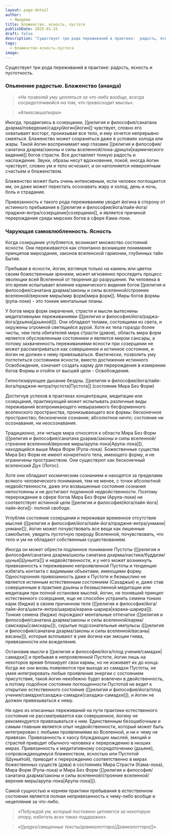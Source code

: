 ```yaml
---
layout: page-detail
author:
  - Яшодеви
title: Блаженство, ясность, пустота
publishDate: 2025-01-15
draft: false
description: "Существует три рода переживаний в практике:  радость, ясность и пустотность."
tags:
  - блаженство-ясность-пустота
image:
---
```

Существует три рода переживаний в практике:  радость, ясность и пустотность.

### Опьянение радостью. Блаженство (ананда)

>*«Не позволяй уму цепляться за что-либо вообще, всегда сосредотачивайся на том, что превосходит мысль».*

>*«Атмасакшаткара»*

Иногда, продвигаясь в созерцании, [[религия и философия/санатана дхарма/поведение/садху/йогин|йогин]] чувствует, словно его охватывает восторг, пронизывая все тело, и ему хочется непрерывно смеяться. Блаженство может сохраняться даже в условиях холода или жары. Такой йогин воспринимает мир глазами [[религия и философия/санатана дхарма/законы и силы вселенной/лока-дришти|кармического видения]] богов страсти. Все доставляет тонкую радость и наслаждение. Звуки, образы несут вдохновение, покой, иногда йогин чувствует, словно ум и тело исчезают, и он наполняется невероятным счастьем и блаженством.

Блаженство может быть очень интенсивным, если человек поглощается им, он даже может перестать осознавать жару и холод, день и ночь, боль и страдание.

Привязанность к такого рода переживаниям уводит йогина в сторону от истинного пребывания в [[религия и философия/йога/лайя-йога/праджня-янтра/созерцание|созерцании]], и является причиной перерождения среди мирских богов в сфере Кама-локи.

### Чарующая самовлюбленность. Ясность

Когда созерцание углубляется, возникает множество состояний ясности. Они переживаются как спонтанно возникшее понимание принципов мироздания, законов вселенской гармонии, глубинных тайн Бытия.

Пребывая в ясности, йогин, взглянув только на камень или цветок своим божественным зрением, может мгновенно проследить процесс эволюции всей Вселенной от творения до разрушения. Ум человека в это время испытывает влияние кармического видения богов [[религия и философия/санатана дхарма/законы и силы вселенной/строение вселенной/верхние миры/мир форм|мира форм]]. Миры богов формы (рупа-локи) - это тонкие ментальные планы.

У богов мира форм омрачения, страсти и мысли вытеснены медитативными переживаниями ([[религия и философия/йога/раджа-йога/дхьяна|дхьяной]]). Они обладают телами, состоящими из света, и окружены огромной светящейся аурой. Хотя их тела гораздо более чисты, чем тела обитателей мира страсти (дэвов), область мира форм является обусловленным состоянием и является миром сансары, а потому захваченность переживаниями ясности при созерцании не может рассматриваться как совершенное и истинное состояние, и йогин не должен к нему привязываться. Фактически, позволить уму поглотиться состоянием ясности, вместо достижения истинного Освобождения, означает создать карму для перерождения в измерении богов Формы и отойти от высшей цели - Освобождения.

Гипнотизирующее дыхание бездны. [[религия и философия/йога/лайя-йога/праджня-янтра/пустота|Пустота]] (состояние Мира Без Форм)

Достигнув успехов в практиках концентрации, медитации или созерцания, практикующий может испытывать различные виды переживаний всепроникающего невыразимого бесформенного вселенского пространства, пронизывающего все формы: бесконечное пространство; бесконечное сознание; абсолютное ничто; состояние ни осознавания, ни неосознавания.

Традиционно, эти четыре мира относятся к области Мира Без Форм ([[религия и философия/санатана дхарма/законы и силы вселенной/строение вселенной/верхние миры/арупа-лока|Арупа-лока]]), находящейся выше Мира Форм (Рупа-лока). Божественные существа Мира Без Форм не имеют конкретного тела, имеющего форму, и не ограничены пространством. Они существуют как бесконечный вселенский Дух (Логос).

Хотя они обладают космическим сознанием и находятся за пределами всякого человеческого понимания, тем не менее, с точки абсолютной недвойственности, даже эти возвышенные состояния сознания непостоянны и не достигают подлинной недвойственности. Поэтому перерождение в сфере богов Мира Без Форм (Арупа-локи) не соответствует истинной цели [[религия и философия/йога/лайя-йога|лайя-йоги]]- полной свободе.

Углубляя состояние созерцания и переживая временное отсутствие мыслей ([[религия и философия/йога/лайя-йога/праджня-янтра/унмани|унмани]]), йогин может почувствовать все вещи как лишенные самобытия, увидеть пустотную природу Вселенной, почувствовать, что тело и ум не обладают собственным существованием.

Иногда он может обрести подлинное понимание Пустоты ([[религия и философия/санатана дхарма/школы санатана дхармы/настика/буддизм/шунья|Шуньята]]) и недвойственности, и у него может возникнуть привязанность к переживанию непроявленной Пустоты и тенденция избегать контакта с видимыми объектами, имеющими форму. Односторонняя привязанность даже к Пустоте и безмыслию не является истинным естественным состоянием (Сахаджья) и, даже став совершенным в практике дхьяны и безмысленной медитации или медитации при полной остановке мыслей, йогин, не понявший принцип естественного созерцания, еще не способен устранить семена тонких карм (биджи) в своем причинном теле ([[религия и философия/йога/лайя-йога/шакти-янтра/шарира/карана-шарира|карана-шарира]]). Тонкие семена (биджи) порождают ментальные отпечатки ([[религия и философия/санатана дхарма/законы и силы вселенной/карма/самскары|самскары]]), скрытые подсознательные импульсы ([[религия и философия/санатана дхарма/законы и силы вселенной/васаны|васаны]]), которые всплывают в уме йогина как эмоции гнева, привязанности или вожделения.

Остановив мысли в [[религия и философия/йога/плод учения/самадхи|самадхи]] и пребывая в непроявленной Пустоте, йогин лишь на некоторое время блокирует свои кармы, но не изживает их до конца. Когда же они вновь появляются при выходе из самадхи Пустоты, не умея интегрировать любые проявления энергии с состоянием присутствия, такой йогин неизбежно будет вовлечен в двойственность, а потому подобное состояние поглощенности Пустотой не ведет к открытию естественного состояния ([[религия и философия/йога/плод учения/самадхи/сахаджа-самадхи|сахаджа-самадхи]]), и йогин не должен привязываться к нему.

Ни одно из описанных переживаний на пути практики естественного состояния не рассматривается как совершенное, йогину не рекомендуется привязываться к ним. Единственным безошибочным и самым главным является опыт недвойственности, который может быть интегрирован с любыми проявлениями во Вселенной, и ни к чему не привязан. Привязанность к хаосу блуждающих мыслей, эмоций и страстей приводит обычного человека к перерождению в низших мирах. Привязанность к медитативному сосредоточению (дхьяне), сопровождающемуся блаженством, ясностью или Пустотой (Шуньятой), приводит к перерождению соответственно в мирах божественных существ (дэва) в состояниях Мира Страсти (Кама-лока), Мира Форм (Рупа-лока) и Мира Без Форм ([[религия и философия/санатана дхарма/законы и силы вселенной/строение вселенной/верхние миры/арупа-лока|Арупа-лока]]).

Самой сущностью и корнем практики пребывания в естественном состоянии является полная непривязанность к чему-либо вообще и нецепляния за что-либо.

>*«Побуждай ум, который постоянно цепляется за некоторую опору, избегать всех таких поддержек».*

>*«[[pages/священные тексты/девикалоттара|Девикалоттара]]»*.
